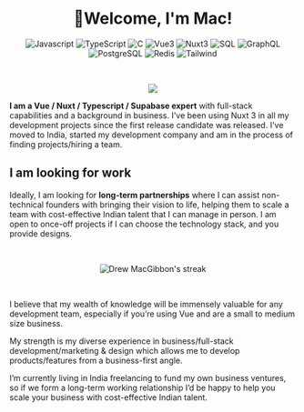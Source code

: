 <h1 align="center">👋Welcome, I'm Mac! </h1>

<!--  uses logos from https://simpleicons.org/ -->
<p align="center">
  <img title="Javascript" src="https://img.shields.io/badge/-JavaScript-black?logo=javascript&style=social" />
  <img title="TypeScript" src="https://img.shields.io/badge/-TypeScript-black?logo=typescript&style=social" />
<!--   <img title="Python" src="https://img.shields.io/badge/-Python-black?logo=Python&style=social" /> -->
  <img title="C" src="https://img.shields.io/badge/-C-black?logo=c&style=social" />
  <img title="Vue3" src="https://img.shields.io/badge/-Vue-black?logo=vuedotjs&style=social" />
  <img title="Nuxt3" src="https://img.shields.io/badge/-Nuxt-black?logo=nuxtdotjs&style=social" />
  <img title="SQL" src="https://img.shields.io/badge/-SQL-black?logo=sql&style=social" />
  <img title="GraphQL" src="https://img.shields.io/badge/-GraphQL-black?logo=graphql&style=social" />
  <img title="PostgreSQL" src="https://img.shields.io/badge/-PostgreSQL-black?logo=postgresql&style=social" />
  <img title="Redis" src="https://img.shields.io/badge/-Redis-black?logo=redis&style=social" />
  <img title="Tailwind" src="https://img.shields.io/badge/-Tailwind-black?logo=tailwindcss&style=social" />  
</p>

&nbsp;&nbsp;
&nbsp;&nbsp;


<p align="center">
  <a href="https://github.com/DenverCoder1/readme-typing-svg">
    <img src="https://readme-typing-svg.demolab.com/?lines=Over%204%20years%20of%20full%20stack%20work;Decade%20plus%20of%20startup%20experience;Active%20CEO%20and%20CTO;Expansive%20open-source%20knowledge;Lifelong%20learner&font=Fira%20Code&center=true&width=440&height=45&color=f75c7e&vCenter=true&pause=1000&size=22" />
  </a>
</p>

**I am a Vue / Nuxt / Typescript / Supabase expert** with full-stack capabilities and a background in business. I've been using Nuxt 3 in all my development projects since the first release candidate was released. I've moved to India, started my development company and am in the process of finding projects/hiring a team.

## I am looking for work

Ideally, I am looking for **long-term partnerships** where I can assist non-technical founders with bringing their vision to life, helping them to scale a team with cost-effective Indian talent that I can manage in person. I am open to once-off projects if I can choose the technology stack, and you provide designs.

&nbsp;&nbsp;
<div align="center">
  <p align="center">
        <img title="🔥 Get streak stats for your profile at git.io/streak-stats" alt="Drew MacGibbon's streak" src="https://streak-stats.demolab.com/?user=Drew-Macgibbon" />
  </p>
</div>

&nbsp;&nbsp;
&nbsp;&nbsp;

I believe that my wealth of knowledge will be immensely valuable for any development team, especially if you’re using Vue and are a small to medium size business.

My strength is my diverse experience in business/full-stack development/marketing & design which allows me to develop products/features from a business-first angle.

I’m currently living in India freelancing to fund my own business ventures, so if we form a long-term working relationship I’d be happy to help you scale your business with cost-effective Indian talent.
